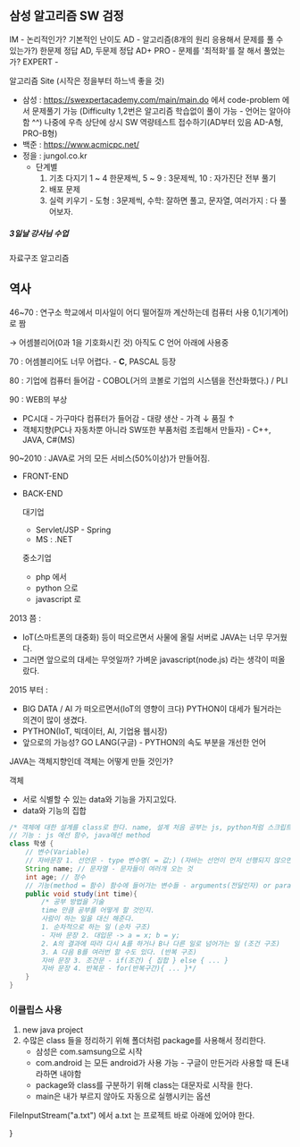 ## 삼성 알고리즘 SW 검정
IM - 논리적인가? 기본적인 난이도
AD - 알고리즘(8개의 원리 응용해서 문제를 풀 수 있는가?)
한문제 정답 AD, 두문제 정답 AD+
PRO - 문제를 '최적화'를 잘 해서 풀었는가?
EXPERT -

알고리즘 Site (시작은 정을부터 하느넥 좋을 것)
- 삼성 : https://swexpertacademy.com/main/main.do 에서 code-problem 에서 문제풀기 가능 (Difficulty 1,2번은 알고리즘 학습없이 풀이 가능 - 언어는 알아야함 ^^)
	나중에 우측 상단에 상시 SW 역량테스트 접수하기(AD부터 있음 AD-A형, PRO-B형)
- 백준 : https://www.acmicpc.net/
- 정을 : jungol.co.kr
	- 단계별
	  1. 기초 다지기 1 ~ 4 한문제씩, 5 ~ 9 : 3문제씩, 10 : 자가진단 전부 풀기
	  2. 배포 문제
	  3. 실력 키우기 - 도형 : 3문제씩, 수학: 잘하면 풀고, 문자열, 여러가지 : 다 풀어보자.

##### 3일날 강사님 수업
자료구조
알고리즘



## 역사

46~70 : 연구소 학교에서 미사일이 어디 떨어질까 계산하는데 컴퓨터 사용 0,1(기계어)로 짬

→ 어셈블리어(0과 1을 기호화시킨 것) 아직도 C 언어 아래에 사용중

70 : 어셈블리어도 너무 어렵다. - **C**, PASCAL 등장

80 : 기업에 컴퓨터 들어감 - COBOL(거의 코볼로 기업의 시스템을 전산화했다.) / PLI

90 : WEB의 부상

- PC시대 - 가구마다 컴퓨터가 들어감 - 대량 생산 - 가격 ↓ 품질 ↑
- 객체지향(PC나 자동차뿐 아니라 SW또한 부품처럼 조립해서 만들자) - C++, JAVA, C#(MS)

90~2010 : JAVA로 거의 모든 서비스(50%이상)가 만들어짐.

- FRONT-END

- BACK-END

  대기업

  - Servlet/JSP  - Spring
  - MS : .NET

  중소기업

  - php 에서
  - python 으로
  - javascript 로

2013 쯤 : 

- IoT(스마트폰의 대중화) 등이 떠오르면서 사물에 올릴 서버로 JAVA는 너무 무거웠다.
- 그러면 앞으로의 대세는 무엇일까? 가벼운 javascript(node.js) 라는 생각이 떠올랐다.

2015 부터 :

- BIG DATA / AI 가 떠오르면서(IoT의 영향이 크다) PYTHON이 대세가 될거라는 의견이 많이 생겼다.
- PYTHON(IoT, 빅데이터, AI, 기업용 웹시장)
- 앞으로의 가능성? GO LANG(구글) - PYTHON의 속도 부분을 개선한 언어



JAVA는 객체지향인데 객체는 어떻게 만들 것인가?

객체

- 서로 식별할 수 있는 data와 기능을 가지고있다.
- data와 기능의 집합

```java
/* 객체에 대한 설계를 class로 한다. name, 설계 처음 공부는 js, python처럼 스크립트 언어가 쉽지만, 큰 프로그램을 만들때는 스크립트형 언어는 필요한 기능을 모두 공부해야 하지만 자바는 문법을 공부하면 만들기 편하다. */
// 기능 : js 에선 함수, java에선 method
class 학생 {
    // 변수(Variable)
    // 자바문장 1. 선언문 - type 변수명( = 값;) (자바는 선언이 먼저 선행되지 않으면 사용할 수 없다.)
    String name; // 문자열 - 문자들이 여러개 오는 것
    int age; // 정수
    // 기능(method = 함수) 함수에 들어가는 변수들 - arguments(전달인자) or parameters(매개변수)
    public void study(int time){
        /* 공부 방법을 기술
        time 만큼 공부를 어떻게 할 것인지.
        사람이 하는 일을 대신 해준다.
        1. 순차적으로 하는 일 (순차 구조)
        - 자바 문장 2. 대입문 -> a = x; b = y;
        2. A의 결과에 따라 다시 A를 하거나 B나 다른 일로 넘어가는 일 (조건 구조)
        3. A 다음 B를 여러번 할 수도 있다. (반복 구조) 
        자바 문장 3. 조건문 - if(조건) { 집합 } else { ... }
        자바 문장 4. 반복문 - for(반복구간){ ... }*/   
    }
}
```



### 이클립스 사용

1. new java project
2. 수많은 class 들을 정리하기 위해 폴더처럼 package를 사용해서 정리한다.
   - 삼성은 com.samsung으로 시작
   - com.android 는 모든 android가 사용 가능 - 구글이 만든거라 사용할 때 돈내라하면 내야함
   - package와 class를 구분하기 위해 class는 대문자로 시작을 한다.
   - main은 내가 부르지 않아도 자동으로 실행시키는 옵션

FileInputStream("a.txt") 에서 a.txt 는 프로젝트 바로 아래에 있어야 한다.

}
